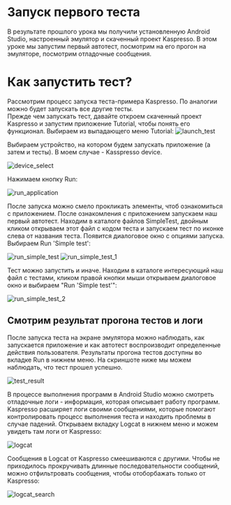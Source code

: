 # Запуск первого теста

В результате прошлого урока мы получили установленную Android Studio, настроенный эмулятор и скаченный проект Kaspresso. В этом уроке мы запустим первый автотест, посмотрим на его прогон на эмуляторе, посмотрим отладочные сообщения.

# Как запустить тест?
Рассмотрим процесс запуска теста-примера Kaspresso. По аналогии можно будет запускать все другие тесты.
<br> Прежде чем запускать тест, давайте откроем скаченный проект Kaspresso и запустим приложение Tutorial, чтобы понять его функционал. Выбираем из выпадающего меню Tutorial:
<img src="../images/Running_the_first_test/launch_test.png" alt="launch_test"/>

Выбираем устройство, на котором будем запускать приложение (а затем и тесты). В моем случае - Kasspresso device.

<img src="../images/Running_the_first_test/device_select.png" alt="device_select"/>

Нажимаем кнопку Run:

<img src="../images/Running_the_first_test/run_application.png" alt="run_application"/>

После запуска можно смело прокликать элементы, чтоб ознакомиться с приложением. После ознакомления с приложением запускаем наш первый автотест. Находим в каталоге файлов SimpleTest, двойным кликом открываем этот файл с кодом теста и запускаем тест по иконке слева от названия теста. Появится диалоговое окно с опциями запуска. Выбираем Run 'Simple test':

<img src="../images/Running_the_first_test/run_simple_test.png" alt="run_simple_test"/>

<img src="../images/Running_the_first_test/run_simple_test_1.png" alt="run_simple_test_1"/>

Тест можно запустить и иначе. Находим в каталоге интересующий наш файл с тестами, кликом правой кнопки мыши открываем диалоговое окно и выбираем "Run 'Simple test'":

<img src="../images/Running_the_first_test/run_simple_test_2.png" alt="run_simple_test_2"/>

## Смотрим результат прогона тестов и логи

После запуска теста на экране эмулятора можно наблюдать, как запускается приложение и как автотест воспроизводит определенные действия пользователя. Результаты прогона тестов доступны во вкладке Run в нижнем меню. На скриншоте ниже мы можем наблюдать, что тест прошел успешно.

<img src="../images/Running_the_first_test/test_result.png" alt="test_result"/>

В процессе выполнения программ в Android Studio можно смотреть отладочные логи - информация, которая описывает работу программ. Kaspresso расширяет логи своими сообщениями, которые помогают контролировать процесс выполнения теста и находить проблемы в случае падений. Открываем вкладку Logcat в нижнем меню и можем увидеть там логи от Kaspresso:

<img src="../images/Running_the_first_test/logcat.png" alt="logcat"/>

Сообщения в Logcat от Kaspresso смеешиваются с другими. Чтобы не приходилось прокручивать длинные последовательности сообщений, можно отфильтровать сообщения, чтобы отоборбажать только от Kaspresso:

<img src="../images/Running_the_first_test/logcat_search.png" alt="logcat_search"/>
